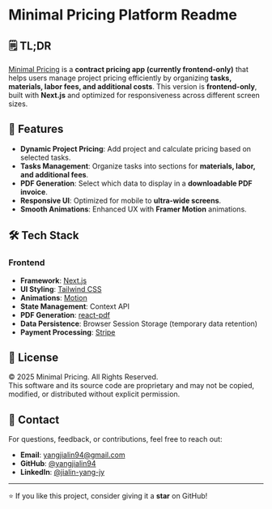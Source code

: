 # Minimal Pricing Platform Readme

## 🗒️ TL;DR

[Minimal Pricing](https://minimalpricing.com/) is a **contract pricing app (currently frontend-only)** that helps users manage project pricing efficiently by organizing **tasks, materials, labor fees, and additional costs**. This version is **frontend-only**, built with **Next.js** and optimized for responsiveness across different screen sizes.

## 🚀 Features

- **Dynamic Project Pricing**: Add project and calculate pricing based on selected tasks.
- **Tasks Management**: Organize tasks into sections for **materials, labor, and additional fees**.
- **PDF Generation**: Select which data to display in a **downloadable PDF invoice**.
- **Responsive UI**: Optimized for mobile to **ultra-wide screens**.
- **Smooth Animations**: Enhanced UX with **Framer Motion** animations.

## 🛠 Tech Stack

### **Frontend**

- **Framework**: [Next.js](https://nextjs.org/)
- **UI Styling**: [Tailwind CSS](https://tailwindcss.com/)
- **Animations**: [Motion](https://www.framer.com/motion/)
- **State Management**: Context API
- **PDF Generation**: [react-pdf](https://react-pdf.org/)
- **Data Persistence**: Browser Session Storage (temporary data retention)
- **Payment Processing**: [Stripe](https://stripe.com/)

## 📜 License

© 2025 Minimal Pricing. All Rights Reserved.  
This software and its source code are proprietary and may not be copied, modified, or distributed without explicit permission.

## 📩 Contact

For questions, feedback, or contributions, feel free to reach out:

- **Email**: <yangjialin94@gmail.com>
- **GitHub**: [@yangjialin94](https://github.com/yangjialin94)
- **LinkedIn**: [@jialin-yang-jy](https://www.linkedin.com/in/jialin-yang-jy/)

---

⭐ If you like this project, consider giving it a **star** on GitHub!
